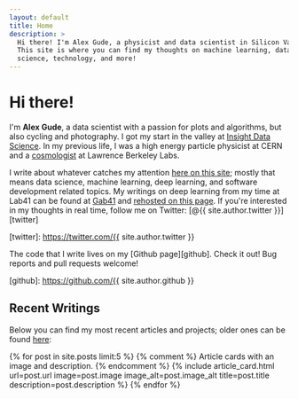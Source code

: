```yaml
---
layout: default
title: Home
description: >
  Hi there! I'm Alex Gude, a physicist and data scientist in Silicon Valley.
  This site is where you can find my thoughts on machine learning, data
  science, technology, and more!
---
```


# Hi there!

I'm **Alex Gude**, a data scientist with a passion for plots and algorithms,
but also cycling and photography. I got my start in the valley at [Insight
Data Science][insight]. In my previous life, I was a high energy particle
physicist at CERN and a [cosmologist][scp] at Lawrence Berkeley Labs.

[insight]: https://www.insightdatascience.com
[scp]: http://supernova.lbl.gov

I write about whatever catches my attention [here on this site][blog]; mostly
that means data science, machine learning, deep learning, and software
development related topics. My writings on deep learning from my time at Lab41
can be found at [Gab41][gab41] and [rehosted on this page][lab41_posts]. If
you're interested in my thoughts in real time, follow me on Twitter: [@{{
site.author.twitter }}][twitter]

[blog]: /blog/
[gab41]: https://gab41.lab41.org/@Alex.Gude
[lab41_posts]: /topics/lab41/
[twitter]: https://twitter.com/{{ site.author.twitter }}

The code that I write lives on my [Github page][github]. Check it out! Bug
reports and pull requests welcome!

[github]: https://github.com/{{ site.author.github }}

## Recent Writings

Below you can find my most recent articles and projects; older ones can be
found [here][blog]:

<div class="card-grid">
{% for post in site.posts limit:5 %}
  {% comment %} Article cards with an image and description. {% endcomment %}
  {% include article_card.html
    url=post.url
    image=post.image
    image_alt=post.image_alt
    title=post.title
    description=post.description
  %}
{% endfor %}
</div>
